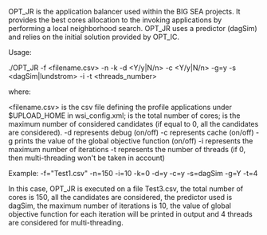 OPT_JR is the application balancer used within the BIG SEA projects. It provides the best cores allocation to the invoking applications by performing a local neighborhood search. OPT_JR uses a predictor (dagSim) and relies on the initial solution provided by OPT_IC.

Usage:

./OPT_JR -f <filename.csv> -n <N> -k <Limit> -d <Y/y|N/n> -c <Y/y|N/n> -g=y -s <dagSim|lundstrom> -i <iterations> -t <threads_number>

where:

<filename.csv> is the csv file defining the profile applications under $UPLOAD_HOME in wsi_config.xml;
<N> is the total number of cores;
<Limit> is the maximum number of considered candidates (if equal to 0, all the candidates are considered).
-d represents debug (on/off)
-c represents cache (on/off)
-g prints the value of the global objective function (on/off)
-i represents the maximum number of iterations
-t represents the number of threads (if 0, then multi-threading won't be taken in account)

Example:
-f="Test1.csv" -n=150  -i=10 -k=0 -d=y -c=y -s=dagSim -g=Y -t=4

In this case, OPT_JR is executed on a file Test3.csv, the total number of cores is 150, all the candidates are considered, the predictor used is dagSim, the maximum number of iterations is 10, the value of global objective function for each iteration will be printed in output and 4 threads are considered for multi-threading.

